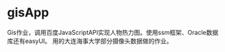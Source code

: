 # gisApp
Gis作业，调用百度JavaScriptAPI实现人物热力图。使用ssm框架、Oracle数据库还有easyUI。
用的大连海事大学部分摄像头数据做的作业。
<url></url>
